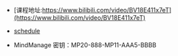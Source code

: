 
* [课程地址:https://www.bilibili.com/video/BV18E411x7eT](https://www.bilibili.com/video/BV18E411x7eT)

* [schedule](/schedule.md)

* MindManage 密钥：MP20-888-MP11-AAA5-BBBB

